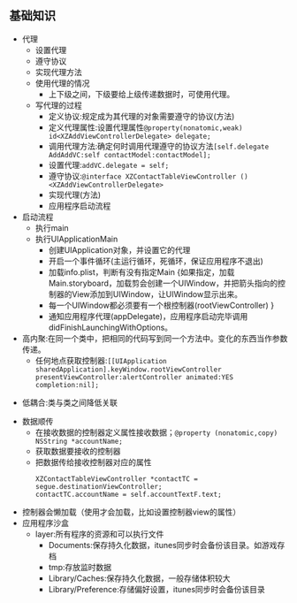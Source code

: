 ## 基础知识

* 代理
  * 设置代理
  * 遵守协议
  * 实现代理方法
  * 使用代理的情况
    * 上下级之间，下级要给上级传递数据时，可使用代理。
  * 写代理的过程
    * 定义协议:规定成为其代理的对象需要遵守的协议\(方法\)
    * 定义代理属性:设置代理属性`@property(nonatomic,weak) id<XZAddViewControllerDelegate> delegate;`
    * 调用代理方法:确定何时调用代理遵守的协议方法`[self.delegate AddAddVC:self contactModel:contactModel];`
    * 设置代理:`addVC.delegate = self;`
    * 遵守协议:`@interface XZContactTableViewController () <XZAddViewControllerDelegate>`
    * 实现代理\(方法\)
    * 应用程序启动流程
* 启动流程
  * 执行main
  * 执行UIApplicationMain
    * 创建UIApplication对象，并设置它的代理
    * 开启一个事件循环\(主运行循环，死循环，保证应用程序不退出\)
    * 加载info.plist，判断有没有指定Main
      {如果指定，加载Main.storyboard，加载剪会创建一个UIWindow，并把箭头指向的控制器的View添加到UIWindow，让UIWindow显示出来。
    * 每一个UIWindow都必须要有一个根控制器\(rootViewController\)
      }
    * 通知应用程序代理\(appDelegate\)，应用程序启动完毕调用didFinishLaunchingWithOptions。
* 高内聚:在同一个类中，把相同的代码写到同一个方法中。变化的东西当作参数传递。
  * 任何地点获取控制器:`[[UIApplication sharedApplication].keyWindow.rootViewController presentViewController:alertController animated:YES completion:nil];`
- 低耦合:类与类之间降低关联
* 数据顺传
  * 在接收数据的控制器定义属性接收数据；`@property (nonatomic,copy) NSString *accountName;`
  * 获取数据要接收的控制器
  * 把数据传给接收控制器对应的属性
    ```objc
    XZContactTableViewController *contactTC = segue.destinationViewController;
    contactTC.accountName = self.accountTextF.text;
    ```
- 控制器会懒加载（使用才会加载，比如设置控制器view的属性）
- 应用程序沙盒
  - layer:所有程序的资源和可以执行文件
    - Documents:保存持久化数据，itunes同步时会备份该目录。如游戏存档
    - tmp:存放监时数据
    - Library/Caches:保存持久化数据，一般存储体积较大
    - Library/Preference:存储偏好设置，itunes同步时会备份该目录



